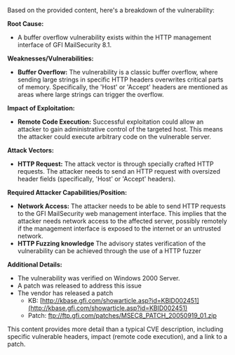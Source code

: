Based on the provided content, here's a breakdown of the vulnerability:

**Root Cause:**

*   A buffer overflow vulnerability exists within the HTTP management interface of GFI MailSecurity 8.1.

**Weaknesses/Vulnerabilities:**

*   **Buffer Overflow:** The vulnerability is a classic buffer overflow, where sending large strings in specific HTTP headers overwrites critical parts of memory. Specifically, the 'Host' or 'Accept' headers are mentioned as areas where large strings can trigger the overflow.

**Impact of Exploitation:**

*   **Remote Code Execution:** Successful exploitation could allow an attacker to gain administrative control of the targeted host. This means the attacker could execute arbitrary code on the vulnerable server.

**Attack Vectors:**

*   **HTTP Request:** The attack vector is through specially crafted HTTP requests. The attacker needs to send an HTTP request with oversized header fields (specifically, 'Host' or 'Accept' headers).

**Required Attacker Capabilities/Position:**

*   **Network Access:** The attacker needs to be able to send HTTP requests to the GFI MailSecurity web management interface. This implies that the attacker needs network access to the affected server, possibly remotely if the management interface is exposed to the internet or an untrusted network.
*  **HTTP Fuzzing knowledge** The advisory states verification of the vulnerability can be achieved through the use of a HTTP fuzzer

**Additional Details:**
*   The vulnerability was verified on Windows 2000 Server.
*   A patch was released to address this issue
* The vendor has released a patch
    *   KB: [http://kbase.gfi.com/showarticle.asp?id=KBID002451](http://kbase.gfi.com/showarticle.asp?id=KBID002451)
    *   Patch: ftp://ftp.gfi.com/patches/MSEC8_PATCH_20050919_01.zip

This content provides more detail than a typical CVE description, including specific vulnerable headers, impact (remote code execution), and a link to a patch.